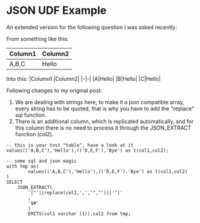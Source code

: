 # JSON UDF Example
An extended version for the following question I was asked recently:

From something like this:

|Column1 |Column2|
|-|-|
|A,B,C|Hello|


Into this:
|Column1 |Column2|
|-|-|
|A|Hello|
|B|Hello|
|C|Hello|
 

Following changes to my original post:

1. We are dealing with strings here, to make it a json compatible array, every string has to be quoted, that is why you have to add the "replace" sql function.
2. There is an additional column, which is replicated automatically, and for this column there is no need to process it through the JSON_EXTRACT function (col2).
```
-- this is your test "table", have a look at it
values(('A,B,C'),'Hello'),(('D,E,F'),'Bye') as t(col1,col2);
 
-- some sql and json magic
with tmp as(
        values(('A,B,C'),'Hello'),(('D,E,F'),'Bye') as t(col1,col2)
)
SELECT 
    JSON_EXTRACT( 
        '["'||replace(col1,',','","')||'"]'
        ,
        '$#'
        )
        EMITS(col1 varchar (1)),col2 from tmp;
```